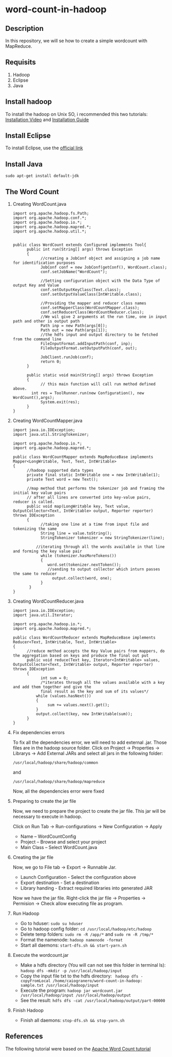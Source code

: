 # word-count-in-hadoop

## Description

In this repository, we will se how to create a simple wordcount with MapReduce.

## Requisits

1. Hadoop 
2. Eclipse
3. Java

## Install hadoop

To install the hadoop on Unix SO, i recommended this two tutorials: [Installation Video](https://www.youtube.com/watch?v=YY8QL25KCOg) and [Installation Guide](http://www.scratchtoskills.com/install-hadoop-2-7-2-on-ubuntu-15-10-single-node-cluster/)

## Install Eclipse

To install Eclipse, use the [official link](http://www.eclipse.org/downloads/)

## Install Java

```
sudo apt-get install default-jdk
```

## The Word Count

1. Creating WordCount.java

    ```
    import org.apache.hadoop.fs.Path;
    import org.apache.hadoop.conf.*;
    import org.apache.hadoop.io.*;
    import org.apache.hadoop.mapred.*;
    import org.apache.hadoop.util.*;


    public class WordCount extends Configured implements Tool{
          public int run(String[] args) throws Exception
          {
                //creating a JobConf object and assigning a job name for identification purposes
                JobConf conf = new JobConf(getConf(), WordCount.class);
                conf.setJobName("WordCount");

                //Setting configuration object with the Data Type of output Key and Value
                conf.setOutputKeyClass(Text.class);
                conf.setOutputValueClass(IntWritable.class);

                //Providing the mapper and reducer class names
                conf.setMapperClass(WordCountMapper.class);
                conf.setReducerClass(WordCountReducer.class);
                //We wil give 2 arguments at the run time, one in input path and other is output path
                Path inp = new Path(args[0]);
                Path out = new Path(args[1]);
                //the hdfs input and output directory to be fetched from the command line
                FileInputFormat.addInputPath(conf, inp);
                FileOutputFormat.setOutputPath(conf, out);

                JobClient.runJob(conf);
                return 0;
          }

          public static void main(String[] args) throws Exception
          {
                // this main function will call run method defined above.
            int res = ToolRunner.run(new Configuration(), new WordCount(),args);
                System.exit(res);
          }
    }
    ```

2. Creating WordCountMapper.java

    ```
    import java.io.IOException;
    import java.util.StringTokenizer;

    import org.apache.hadoop.io.*;
    import org.apache.hadoop.mapred.*;

    public class WordCountMapper extends MapReduceBase implements Mapper<LongWritable, Text, Text, IntWritable>
    {
          //hadoop supported data types
          private final static IntWritable one = new IntWritable(1);
          private Text word = new Text();

          //map method that performs the tokenizer job and framing the initial key value pairs
          // after all lines are converted into key-value pairs, reducer is called.
          public void map(LongWritable key, Text value, OutputCollector<Text, IntWritable> output, Reporter reporter) throws IOException
          {
                //taking one line at a time from input file and tokenizing the same
                String line = value.toString();
                StringTokenizer tokenizer = new StringTokenizer(line);

              //iterating through all the words available in that line and forming the key value pair
                while (tokenizer.hasMoreTokens())
                {
                   word.set(tokenizer.nextToken());
                   //sending to output collector which inturn passes the same to reducer
                     output.collect(word, one);
                }
           }
    }
    ```

3. Creating WordCountReducer.java

    ```
    import java.io.IOException;
    import java.util.Iterator;

    import org.apache.hadoop.io.*;
    import org.apache.hadoop.mapred.*;

    public class WordCountReducer extends MapReduceBase implements Reducer<Text, IntWritable, Text, IntWritable>
    {
          //reduce method accepts the Key Value pairs from mappers, do the aggregation based on keys and produce the final out put
          public void reduce(Text key, Iterator<IntWritable> values, OutputCollector<Text, IntWritable> output, Reporter reporter) throws IOException
          {
                int sum = 0;
                /*iterates through all the values available with a key and add them together and give the
                final result as the key and sum of its values*/
              while (values.hasNext())
              {
                   sum += values.next().get();
              }
              output.collect(key, new IntWritable(sum));
          }
    }
    ```

4. Fix dependencies errors

    To fix all the dependencies error, we will need to add external .jar. Those files are in the hadoop source folder.
    Click on Project -> Properties -> Librarys -> Add External JARs and select all jars in the following folder:

    ```
    /usr/local/hadoop/share/hadoop/common
    ```
    and
    ```
    /usr/local/hadoop/share/hadoop/mapreduce
    ```

    Now, all the dependencies error were fixed

5. Preparing to create the jar file

    Now, we need to prepare the project to create the jar file. This jar will be necessary to execute in hadoop.

    Click on Run Tab -> Run-configurations -> New Configuration -> Apply

    * Name – WordCountConfig
    * Project – Browse and select your project
    * Main Class – Select WordCount.java

6. Creating the jar file

    Now, we go to File tab -> Export -> Runnable Jar.
        
    * Launch Configuration - Select the configuration above
    * Export destination - Set a destination
    * Library handing - Extract required libraries into generated JAR
        
    Now we have the jar file. 
    Right-click the jar file -> Properties -> Permision -> Check allow executing file as program.
    
7. Run Hadoop

    * Go to hduser: ``` sudo su hduser ```
    * Go to hadoop config folder: ``` cd /usr/local/hadoop/etc/hadoop ```
    * Delete temp folders: ``` sudo rm -R /app/* ``` and ``` sudo rm -R /tmp/* ```
    * Format the namenode: ``` hadoop namenode -format ```
    * Start all daemons: ``` start-dfs.sh && start-yarn.sh ```
    
8. Execute the wordcount.jar

    * Make a hdfs directory (You will can not see this folder in terminal ls): ``` hadoop dfs -mkdir -p /usr/local/hadoop/input ```
    * Copy the input file txt to the hdfs directory: ```  hadoop dfs -copyFromLocal /home/caiogranero/word-count-in-hadoop: sample.txt /usr/local/hadoop/input ```
    * Execute the program: ``` hadoop jar wordcount.jar /usr/local/hadoop/input /usr/local/hadoop/output ```
    * See the result: ``` hdfs dfs -cat /usr/local/hadoop/output/part-00000 ```
    
9. Finish Hadoop
    
    * Finish all daemons: ``` stop-dfs.sh && stop-yarn.sh ```
    
## References

The following tutorial were based on the [Apache Word Count tutorial](https://hadoop.apache.org/docs/current/hadoop-mapreduce-client/hadoop-mapreduce-client-core/MapReduceTutorial.html)